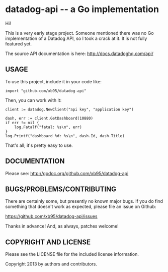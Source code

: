 # datadog-api -- a Go implementation

Hi!

This is a very early stage project. Someone mentioned there was no Go
implementation of a Datadog API, so I took a crack at it. It is not
fully featured yet.

The source API documentation is here: <http://docs.datadoghq.com/api/>

## USAGE

To use this project, include it in your code like:

    import "github.com/xb95/datadog-api"

Then, you can work with it:

    client := datadog.NewClient("api key", "application key")
    
    dash, err := client.GetDashboard(10880)
    if err != nil {
        log.Fatalf("fatal: %s\n", err)
    }
    log.Printf("dashboard %d: %s\n", dash.Id, dash.Title)

That's all; it's pretty easy to use.

## DOCUMENTATION

Please see: <http://godoc.org/github.com/xb95/datadog-api>

## BUGS/PROBLEMS/CONTRIBUTING

There are certainly some, but presently no known major bugs. If you do
find something that doesn't work as expected, please file an issue on
Github:

<https://github.com/xb95/datadog-api/issues>

Thanks in advance! And, as always, patches welcome!

## COPYRIGHT AND LICENSE

Please see the LICENSE file for the included license information.

Copyright 2013 by authors and contributors.

